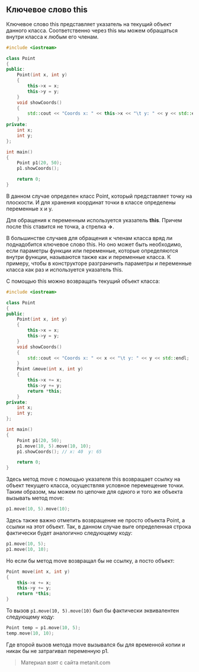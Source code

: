 ## Ключевое слово this

Ключевое слово this представляет указатель на текущий объект данного класса. Соответственно через this мы можем обращаться внутри класса к любым его членам.

```cpp
#include <iostream>

class Point
{
public:
    Point(int x, int y)
    {
        this->x = x; 
        this->y = y;
    }
    void showCoords() 
    {
        std::cout << "Coords x: " << this->x << "\t y: " << y << std::endl;
    }
private:
    int x;
    int y;
};

int main()
{
    Point p1(20, 50);
    p1.showCoords();

    return 0;
}
```

В данном случае определен класс Point, который представляет точку на плоскости. И для хранения координат точки в классе определены переменные x и y.

Для обращения к переменным используется указатель **this**. Причем после this ставится не точка, а стрелка **->**.

В большинстве случаев для обращения к членам класса вряд ли поднадобится ключевое слово this. Но оно может быть необходимо, если параметры функции или переменные, которые определяются внутри функции, называются также как и переменные класса. К примеру, чтобы в конструкторе разграничить параметры и переменные класса как раз и используется указатель this.

С помощью this можно возвращать текущий объект класса:

```cpp
#include <iostream>

class Point
{
public:
    Point(int x, int y)
    {
        this->x = x; 
        this->y = y;
    }
    void showCoords() 
    {
        std::cout << "Coords x: " << x << "\t y: " << y << std::endl;
    }
    Point &move(int x, int y)
    {
        this->x += x;
        this->y += y;
        return *this;
    }
private:
    int x;
    int y;
};

int main()
{
    Point p1(20, 50);
    p1.move(10, 5).move(10, 10);
    p1.showCoords(); // x: 40  y: 65

    return 0;
}
```

Здесь метод move с помощью указателя this возвращает ссылку на объект текущего класса, осуществляя условное перемещение точки. Таким образом, мы можем по цепочке для одного и того же объекта вызывать метод move:

```cpp
p1.move(10, 5).move(10);
```

Здесь также важно отметить возвращение не просто объекта Point, а ссылки на этот объект. Так, в данном случае выге определенная строка фактически будет аналогично следующему коду:

```cpp
p1.move(10, 5);
p1.move(10, 10);
```

Но если бы метод move возвращал бы не ссылку, а посто объект:

```cpp
Point move(int x, int y)
{
    this->x += x;
    this->y += y;
    return *this;
}
```

То вызов `p1.move(10, 5).move(10)` был бы фактически эквивалентен следующему коду:

```cpp
Point temp = p1.move(10, 5);
temp.move(10, 10);
```

Где второй вызов метода move вызывался бы для временной копии и никак бы не затрагивал переменную p1.


> Материал взят с сайта metanit.com
